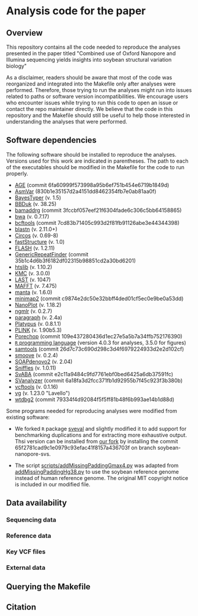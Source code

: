 # Analysis code for the paper 

## Overview

This repository contains all the code needed to reproduce the analyses presented in the paper titled "Combined use of Oxford Nanopore and Illumina sequencing yields insights into soybean structural variation biology"

As a disclaimer, readers should be aware that most of the code was reorganized and integrated into the Makefile only after analyses were performed.
Therefore, those trying to run the analyses might run into issues related to paths or software version incompatibilities.
We encourage users who encounter issues while trying to run this code to open an issue or contact the repo maintainer directly.
We believe that the code in this repository and the Makefile should still be useful to help those interested in understanding the analyses that were performed.

## Software dependencies

The following software should be installed to reproduce the analyses.
Versions used for this work are indicated in parentheses.
The path to each of the executables should be modified in the Makefile for the code to run properly.

* [AGE](https://github.com/abyzovlab/AGE) (commit 6fa60999f573998a95b6ef751b454e6719b1849d)
* [AsmVar](https://github.com/bioinformatics-centre/AsmVar) (830b1e35157d2a4151dd8462354fb7e0ab81aa0f)
* [BayesTyper](https://github.com/bioinformatics-centre/BayesTyper) (v. 1.5)
* [BBDuk](https://jgi.doe.gov/data-and-tools/bbtools/bb-tools-user-guide/bbduk-guide/) (v. 38.25)
* [bamaddrg](https://github.com/ekg/bamaddrg) (commit 3fccbf057eef21f6304fade6c306c5bb64158865)
* [bwa](https://github.com/lh3/bwa) (v. 0.7.17)
* [bcftools](https://github.com/samtools/bcftools) (commit 7cd83b71405c993d2f81fb91126abe3e44344398)
* [blastn](http://blast.ncbi.nlm.nih.gov) (v. 2.11.0+)
* [Circos](www.circos.ca) (v. 0.69-8)
* [fastStructure](https://github.com/rajanil/fastStructure) (v. 1.0)
* [FLASH](https://sourceforge.net/projects/flashpage/) (v. 1.2.11)
* [GenericRepeatFinder](https://github.com/bioinfolabmu/GenericRepeatFinder) (commit 35b1c4d6b3f6182df02315b98851cd2a30bd6201)
* [htslib](https://github.com/samtools/htslib) (v. 1.10.2)
* [KMC](https://github.com/refresh-bio/KMC) (v. 3.0.0)
* [LAST](http://last.cbrc.jp/) (v. 1047)
* [MAFFT](https://mafft.cbrc.jp/alignment/software/) (v. 7.475)
* [manta](https://github.com/Illumina/manta) (v. 1.6.0)
* [minimap2](https://github.com/lh3/minimap2) (commit c9874e2dc50e32bbff4ded01cf5ec0e9be0a53dd)
* [NanoPlot](https://github.com/wdecoster/NanoPlot) (v. 1.18.2)
* [ngmlr](https://github.com/philres/ngmlr) (v. 0.2.7)
* [paragraph](https://github.com/Illumina/paragraph) (v. 2.4a)
* [Platypus](https://www.well.ox.ac.uk/research/research-groups/lunter-group/lunter-group/platypus-a-haplotype-based-variant-caller-for-next-generation-sequence-data) (v. 0.8.1.1)
* [PLINK](https://www.cog-genomics.org/plink2) (v. 1.90b5.3)
* [Porechop](https://github.com/rrwick/Porechop) (commit 109e437280436d1ec27e5a5b7a34ffb752176390)
* [`R` programming language](https://cran.r-project.org/) (version 4.0.3 for analyses, 3.5.0 for figures)
* [samtools](https://github.com/samtools/samtools) (commit 26d7c73c690d298c3d4f6979224933d2e2d102cf)
* [smoove](https://github.com/brentp/smoove) (v. 0.2.4)
* [SOAPdenovo2](https://github.com/aquaskyline/SOAPdenovo2) (v. 2.04)
* [Sniffles](https://github.com/fritzsedlazeck/Sniffles) (v. 1.0.11)
* [SvABA](https://github.com/walaj/svaba) (commit e2c11a9484c9fd7761ebf0bed6425a6db37591fc)
* [SVanalyzer](https://github.com/nhansen/SVanalyzer) (commit 6a18fa3d2fcc371fb1d92955b7f45c923f3b380b)
* [vcftools](https://github.com/vcftools/vcftools) (v. 0.1.16)
* [vg](https://github.com/vgteam/vg) (v. 1.23.0 "Lavello")
* [wtdbg2](https://github.com/ruanjue/wtdbg2) (commit 79334f4d92084f5f5ff81b48f6b993ae14b1d88d)

Some programs needed for reproducing analyses were modified from existing software:

* We forked `R` package [sveval](https://github.com/jmonlong/sveval) and slightly modified it to add support for benchmarking duplications and for extracting more exhaustive output.
Thsi version can be installed from [our fork](https://github.com/malemay/sveval.git) by installing the commit 65f2781cad9c1e0979c93efac41f8157a436703f on branch soybean-nanopore-svs.

* The script [scripts/addMissingPaddingGmax4.py](https://github.com/malemay/soybean_sv_paper/blob/master/scripts/addMissingPaddingGmax4.py) was adapted from [addMissingPaddingHg38.py](https://github.com/vgteam/sv-genotyping-paper/blob/master/human/misc-scripts/addMissingPaddingHg38.py) to use the soybean reference genome instead of human reference genome.
The original MIT copyright notice is included in our modified file.

## Data availability

### Sequencing data

### Reference data

### Key VCF files

### External data

## Querying the Makefile

## Citation


